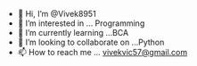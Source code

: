 - 👋 Hi, I’m @Vivek8951
- 👀 I’m interested in ... Programming
- 🌱 I’m currently learning ...BCA
- 💞️ I’m looking to collaborate on ...Python
- 📫 How to reach me ... vivekvic57@gmail.com

<!---
Vivek8951/Vivek8951 is a ✨ special ✨ repository because its `README.md` (this file) appears on your GitHub profile.
You can click the Preview link to take a look at your changes.
--->
